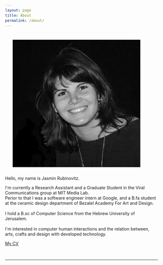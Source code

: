 ```yaml
---
layout: page
title: About
permalink: /about/
---
```


<img class="col one right" src="/img/prof_pic.jpg" style="padding:25px">

<div>
Hello, my name is Jasmin Rubinovitz.  
  
I'm currently a Research Assistant and a Graduate Student in the Viral Communications group at MIT Media Lab. 
<br/> 
Perior to that I was a software engineer intern at Google, and a B.fa student at the ceramic design department of Bezalel Academy For Art and Design.
<br/>  
I hold a B.sc of Computer Science from the Hebrew University of Jerusalem.  
<br/>
I'm interested in computer human interactions and the relation between, arts, crafts and design with developed technology. 
<br/> 

<a target="_blank" href="/JasminRubinovitzCv.pdf" >My CV</a>
</div>

<br/>
<hr/>
<br/>
<span class="contacticon center">
	<a href="mailto:jasrub@media.mit.com"><i class="fa fa-envelope-square"></i></a>
	<a href="https://github.com/jasrub" target="_blank"><i class="fa fa-github-square"></i></a>
	<a href="https://il.linkedin.com/pub/jasmin-rubinovitz/a5/a91/9b1" target="_blank"><i class="fa fa-linkedin-square"></i></a>
	<a href="https://www.facebook.com/jasmin.rubinovitz" target="_blank"><i class="fa fa-facebook-square"></i></a>
</span>


